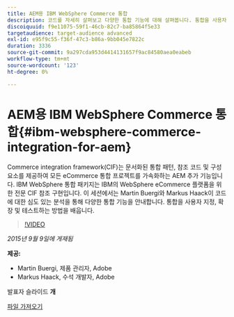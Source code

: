 ```yaml
---
title: AEM용 IBM WebSphere Commerce 통합
description: 코드를 자세히 살펴보고 다양한 통합 기능에 대해 살펴봅니다. 통합을 사용자 지정, 확장 및 테스트하는 방법에 대해 알아봅니다.
discoiquuid: f9e11075-59f1-46cb-82c7-ba85864f5e33
targetaudience: target-audience advanced
exl-id: e95f9c55-f36f-47c3-b86a-9bb045e7822c
duration: 3336
source-git-commit: 9a297cda953d4414131657f9ac84580aea0eabeb
workflow-type: tm+mt
source-wordcount: '123'
ht-degree: 0%

---
```


# AEM용 IBM WebSphere Commerce 통합{#ibm-websphere-commerce-integration-for-aem}

Commerce integration framework(CIF)는 문서화된 통합 패턴, 참조 코드 및 구성 요소를 제공하여 모든 eCommerce 통합 프로젝트를 가속화하는 AEM 추가 기능입니다. IBM WebSphere 통합 패키지는 IBM의 WebSphere eCommerce 플랫폼을 위한 전문 CIF 참조 구현입니다. 이 세션에서는 Martin Buergi와 Markus Haack이 코드에 대한 심도 있는 분석을 통해 다양한 통합 기능을 안내합니다. 통합을 사용자 지정, 확장 및 테스트하는 방법을 배웁니다.

>[!VIDEO](https://video.tv.adobe.com/v/19375/?quality=9)

*2015년 9월 9일에 게재됨*

**제공:**

* Martin Buergi, 제품 관리자, Adobe
* Markus Haack, 수석 개발자, Adobe

발표자 슬라이드 **개**

[파일 가져오기](assets/150909-aem-gems-ibm-websphere-commerce-integration.pdf)
<!--
[Get back to the Overview](https://helpx.adobe.com/experience-manager/kt/eseminars/gems/aem-index.html)
-->
